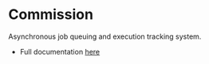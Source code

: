 # Commission

Asynchronous job queuing and execution tracking system.

- Full documentation [here](https://dev-lambda.github.io/commission/)
